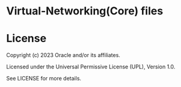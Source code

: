 # Virtual-Networking(Core) files

# License

Copyright (c) 2023 Oracle and/or its affiliates.

Licensed under the Universal Permissive License (UPL), Version 1.0.

See LICENSE for more details.
